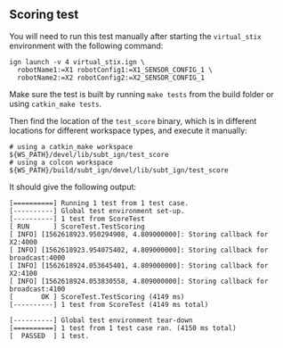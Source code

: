 ## Scoring test

You will need to run this test manually after starting the
`virtual_stix` environment with the following command:

~~~
ign launch -v 4 virtual_stix.ign \
  robotName1:=X1 robotConfig1:=X1_SENSOR_CONFIG_1 \
  robotName2:=X2 robotConfig2:=X2_SENSOR_CONFIG_1
~~~

Make sure the test is built by running `make tests` from the build folder
or using `catkin_make tests`.

Then find the location of the `test_score` binary, which is in different
locations for different workspace types, and execute it manually:

~~~
# using a catkin_make workspace
${WS_PATH}/devel/lib/subt_ign/test_score
# using a colcon workspace
${WS_PATH}/build/subt_ign/devel/lib/subt_ign/test_score
~~~

It should give the following output:

~~~
[==========] Running 1 test from 1 test case.
[----------] Global test environment set-up.
[----------] 1 test from ScoreTest
[ RUN      ] ScoreTest.TestScoring
[ INFO] [1562618923.950294908, 4.809000000]: Storing callback for X2:4000
[ INFO] [1562618923.954075402, 4.809000000]: Storing callback for broadcast:4000
[ INFO] [1562618924.053645401, 4.809000000]: Storing callback for X2:4100
[ INFO] [1562618924.053830558, 4.809000000]: Storing callback for broadcast:4100
[       OK ] ScoreTest.TestScoring (4149 ms)
[----------] 1 test from ScoreTest (4149 ms total)

[----------] Global test environment tear-down
[==========] 1 test from 1 test case ran. (4150 ms total)
[  PASSED  ] 1 test.
~~~
